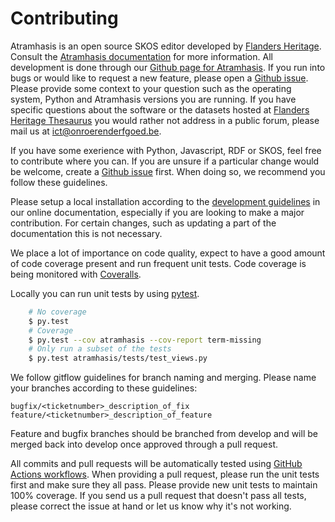 Contributing
============

Atramhasis is an open source SKOS editor developed by [Flanders Heritage].
Consult the [Atramhasis documentation] for more information. All development 
is done through our [Github page for Atramhasis]. If you run into bugs or 
would like to request a new feature, please open a [Github issue]. Please 
provide some context to your question such as the operating system, 
Python and Atramhasis versions you are running. If you have specific questions 
about the software or the datasets hosted at [Flanders Heritage Thesaurus] 
you would rather not address in a public forum, please mail us at 
<ict@onroerenderfgoed.be>.

If you have some
exerience with Python, Javascript, RDF or SKOS, feel free to contribute
where you can. If you are unsure if a particular change would be welcome, 
create a [Github issue] first. When doing so, we recommend you follow these 
guidelines.

Please setup a local installation according to the [development guidelines] in
our online documentation, especially if you are looking to make a major 
contribution. For certain changes, such as updating a part of the documentation 
this is not necessary.

We place a lot of importance on code quality, expect to have a good 
amount of code coverage present and run frequent unit tests.
Code coverage is being monitored with [Coveralls].

Locally you can run unit tests by using [pytest].

```bash
    # No coverage
    $ py.test 
    # Coverage
    $ py.test --cov atramhasis --cov-report term-missing
    # Only run a subset of the tests
    $ py.test atramhasis/tests/test_views.py
```

We follow gitflow guidelines for branch naming and merging. Please name your 
branches according to these guidelines:
```
bugfix/<ticketnumber>_description_of_fix
feature/<ticketnumber>_description_of_feature
````

Feature and bugfix branches should be branched from develop and will be merged 
back into develop once approved through a pull request.

All commits and pull requests will be automatically tested using 
[GitHub Actions workflows]. When providing a pull request, please run 
the unit tests first and make sure they all pass. Please provide new unit tests
to maintain 100% coverage. If you send us a pull request
that doesn't pass all tests, please correct the issue at hand or let us 
know why it's not working.

[Flanders Heritage]: https://www.onroerenderfgoed.be
[Atramhasis documentation]: https://atramhasis.readthedocs.io/en/latest
[Flanders Heritage Thesaurus]: https://thesaurus.onroerenderfgoed.be
[Github page for Atramhasis]: https://github.com/OnroerendErfgoed/atramhasis
[Github issue]: https://github.com/OnroerendErfgoed/atramhasis/issues
[development guidelines]: https://atramhasis.readthedocs.io/en/latest/development.html
[Coveralls]: https://coveralls.io/r/OnroerendErfgoed/atramhasis
[pytest]: http://pytest.org
[GitHub Actions workflows]: https://github.com/OnroerendErfgoed/atramhasis/actions

